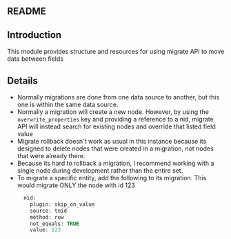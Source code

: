 README
---------------------
## Introduction
  This module provides structure and resources for using migrate API to move data between fields

## Details
- Normally migrations are done from one data source to another, but this one is within the same data source.
- Normally a migration will create a new node. However, by using the `overwrite_properties` key and providing a reference to a nid, migrate API will instead search for existing nodes and override that listed field value
- Migrate rollback doesn't work as usual in this instance because its designed to delete nodes that were created in a migration, not nodes that were already there.
- Because its hard to rollback a migration, I recommend working with a single node during development rather than the entire set.
- To migrate a specific entity, add the following to its migration.
  This would migrate ONLY the node with id 123
  ```php
    nid:
      plugin: skip_on_value
      source: tnid
      method: row
      not_equals: TRUE
      value: 123
  ```
